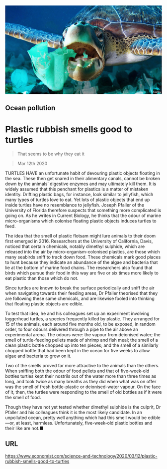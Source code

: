 ![](./images/20200314_STP003_0.jpg)

## Ocean pollution

# Plastic rubbish smells good to turtles

> That seems to be why they eat it

> Mar 12th 2020

TURTLES HAVE an unfortunate habit of devouring plastic objects floating in the sea. These then get snared in their alimentary canals, cannot be broken down by the animals’ digestive enzymes and may ultimately kill them. It is widely assumed that this penchant for plastics is a matter of mistaken identity. Drifting plastic bags, for instance, look similar to jellyfish, which many types of turtles love to eat. Yet lots of plastic objects that end up inside turtles have no resemblance to jellyfish. Joseph Pfaller of the University of Florida therefore suspects that something more complicated is going on. As he writes in Current Biology, he thinks that the odour of marine micro-organisms which colonise floating plastic objects induces turtles to feed.

The idea that the smell of plastic flotsam might lure animals to their doom first emerged in 2016. Researchers at the University of California, Davis, noticed that certain chemicals, notably dimethyl sulphide, which are released into the air by micro-organism-colonised plastics, are those which many seabirds sniff to track down food. These chemicals mark good places to hunt because they indicate an abundance of the algae and bacteria that lie at the bottom of marine food chains. The researchers also found that birds which pursue their food in this way are five or six times more likely to eat plastic than those which do not.

Since turtles are known to break the surface periodically and sniff the air when navigating towards their feeding areas, Dr Pfaller theorised that they are following these same chemicals, and are likewise fooled into thinking that floating plastic objects are edible.

To test that idea, he and his colleagues set up an experiment involving loggerhead turtles, a species frequently killed by plastic. They arranged for 15 of the animals, each around five months old, to be exposed, in random order, to four odours delivered through a pipe to the air above an experimental arena. The odours were: the vapour from deionised water; the smell of turtle-feeding pellets made of shrimp and fish meal; the smell of a clean plastic bottle chopped up into ten pieces; and the smell of a similarly chopped bottle that had been kept in the ocean for five weeks to allow algae and bacteria to grow on it.

Two of the smells proved far more attractive to the animals than the others. When sniffing both the odour of food pellets and that of five-week-old bottles turtles kept their nostrils out of the water more than three times as long, and took twice as many breaths as they did when what was on offer was the smell of fresh bottle-plastic or deionised-water vapour. On the face of it, then, the turtles were responding to the smell of old bottles as if it were the smell of food.

Though they have not yet tested whether dimethyl sulphide is the culprit, Dr Pfaller and his colleagues think it is the most likely candidate. In an unpolluted ocean, pretty well anything which had this smell would be edible—or, at least, harmless. Unfortunately, five-week-old plastic bottles and their like are not.■

## URL

https://www.economist.com/science-and-technology/2020/03/12/plastic-rubbish-smells-good-to-turtles
